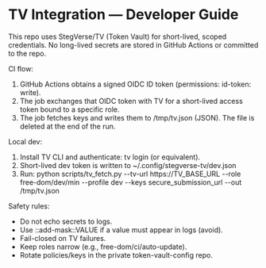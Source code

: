 # TV Integration — Developer Guide

This repo uses StegVerse/TV (Token Vault) for short-lived, scoped credentials.
No long-lived secrets are stored in GitHub Actions or committed to the repo.

CI flow:
1. GitHub Actions obtains a signed OIDC ID token (permissions: id-token: write).
2. The job exchanges that OIDC token with TV for a short-lived access token bound to a specific role.
3. The job fetches keys and writes them to /tmp/tv.json (JSON). The file is deleted at the end of the run.

Local dev:
1. Install TV CLI and authenticate: tv login (or equivalent).
2. Short-lived dev token is written to ~/.config/stegverse-tv/dev.json
3. Run:
   python scripts/tv_fetch.py --tv-url https://TV_BASE_URL --role free-dom/dev/min --profile dev --keys secure_submission_url --out /tmp/tv.json

Safety rules:
- Do not echo secrets to logs.
- Use ::add-mask::VALUE if a value must appear in logs (avoid).
- Fail-closed on TV failures.
- Keep roles narrow (e.g., free-dom/ci/auto-update).
- Rotate policies/keys in the private token-vault-config repo.
